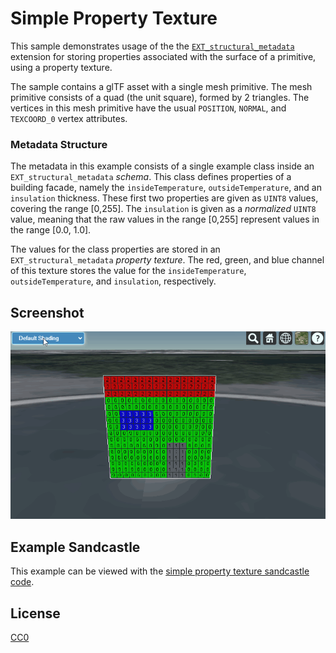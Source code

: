 # Simple Property Texture

This sample demonstrates usage of the the [`EXT_structural_metadata`](https://github.com/CesiumGS/glTF/tree/3d-tiles-next/extensions/2.0/Vendor/EXT_structural_metadata) extension for storing properties associated with the surface of a primitive, using a property texture.

The sample contains a glTF asset with a single mesh primitive. The mesh primitive consists of a quad (the unit square), formed by 2 triangles. The vertices in this mesh primitive have the usual `POSITION`, `NORMAL`, and `TEXCOORD_0` vertex attributes. 

### Metadata Structure

The metadata in this example consists of a single example class inside an `EXT_structural_metadata` _schema_. This class defines properties of a building facade, namely the `insideTemperature`, `outsideTemperature`, and an `insulation` thickness. These first two properties are given as `UINT8` values, covering the range [0,255]. The `insulation` is given as a _normalized_ `UINT8` value, meaning that the raw values in the range [0,255] represent values in the range [0.0, 1.0]. 

The values for the class properties are stored in an `EXT_structural_metadata` _property texture_. The red, green, and blue channel of this texture stores the value for the `insideTemperature`, `outsideTemperature`, and `insulation`, respectively. 

## Screenshot

![Screenshot](screenshot/SimplePropertyTexture.gif)

## Example Sandcastle

This example can be viewed with the [simple property texture sandcastle code](../../glTF-Property-Texture-Sandcastle.js).

## License

[CC0](https://creativecommons.org/share-your-work/public-domain/cc0/)
